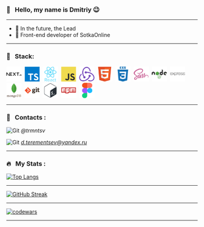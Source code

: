 ### 👋 &nbsp; Hello, my name is Dmitriy 😉
---
- 👑 In the future, the Lead
- 💪 Front-end developer of SotkaOnline
---
### 🧠 &nbsp; Stack:
  <div>
    <img src="https://github.com/devicons/devicon/blob/master/icons/nextjs/nextjs-original-wordmark.svg" title="NextJS" alt="React" width="40" height="40"/>&nbsp;
    <img src="https://github.com/devicons/devicon/blob/master/icons/typescript/typescript-original.svg" title="TypeScript" alt="TypeScript" width="40" height="40"/>&nbsp;
    <img src="https://github.com/devicons/devicon/blob/master/icons/react/react-original-wordmark.svg" title="React" alt="React" width="40" height="40"/>&nbsp;
    <img src="https://github.com/devicons/devicon/blob/master/icons/javascript/javascript-original.svg" title="JavaScript" alt="JavaScript" width="40" height="40"/>&nbsp;
    <img src="https://github.com/devicons/devicon/blob/master/icons/redux/redux-original.svg" title="Redux" alt="Redux" width="40" height="40"/>&nbsp;
    <img src="https://github.com/devicons/devicon/blob/master/icons/html5/html5-original.svg" title="HTML5" alt="HTML" width="40" height="40"/>&nbsp;
    <img src="https://github.com/devicons/devicon/blob/master/icons/css3/css3-plain-wordmark.svg"  title="CSS3" alt="CSS" width="40" height="40"/>&nbsp;
    <img src="https://github.com/devicons/devicon/blob/master/icons/sass/sass-original.svg"  title="SASS" alt="SASS" width="40" height="40"/>&nbsp;    
    <img src="https://github.com/devicons/devicon/blob/master/icons/nodejs/nodejs-original-wordmark.svg" title="NodeJS" alt="NodeJS" width="40" height="40"/>&nbsp;
    <img src="https://github.com/devicons/devicon/blob/master/icons/express/express-original-wordmark.svg" title="Express" alt="Express" width="40" height="40"/>&nbsp;
    <img src="https://github.com/devicons/devicon/blob/master/icons/mongodb/mongodb-original-wordmark.svg" title="MongoDB" alt="MongoDB" width="40" height="40"/>&nbsp;
    <img src="https://github.com/devicons/devicon/blob/master/icons/git/git-original-wordmark.svg" title="Git" alt="Git" width="40" height="40"/>&nbsp;
    <img src="https://github.com/devicons/devicon/blob/master/icons/bash/bash-plain.svg" title="Bash" alt="Bash" width="40" height="40"/>&nbsp;
    <img src="https://github.com/devicons/devicon/blob/master/icons/npm/npm-original-wordmark.svg" title="NPM" alt="NPM" width="40" height="40"/>&nbsp;
    <img src="https://github.com/devicons/devicon/blob/master/icons/figma/figma-original.svg" title="Figma" alt="Figma" width="40" height="40"/>&nbsp;
</div>

---
### 📱 &nbsp; Contacts :
<img src="https://media.giphy.com/media/ZcdZ7ldgeIhfesqA6E/giphy.gif" title="Git" alt="Git" width="30" height="30"/>  *@trmntsv*

<img src="https://media.giphy.com/media/fYBttYPejVFv1tcJbz/giphy.gif" title="Git" alt="Git" width="30" height="30"/>  *d.terementsev@yandex.ru*


---
### 🔥 &nbsp; My Stats :

[![Top Langs](https://github-readme-stats.vercel.app/api/top-langs/?username=DmitriyTerementsev)](https://github.com/anuraghazra/github-readme-stats)

---


[![GitHub Streak](http://github-readme-streak-stats.herokuapp.com?user=DmitriyTerementsev)](https://git.io/streak-stats)


---

[![codewars](https://www.codewars.com/users/Alchimik981/badges/large)](https://www.codewars.com/users/Alchimik981) 

---
